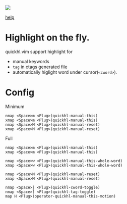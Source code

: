 ![](https://github.com/t9md/t9md/raw/dc52eaf0f8cb0984697f42c50be09174117b2ddb/img/quickhl_anime.gif)

[help](https://github.com/t9md/vim-quickhl/blob/master/doc/quickhl.txt)

# Highlight on the fly.

quickhl.vim support highlight for

- manual keywords
- `tag` in ctags generated file
- automatically higlight word under cursor(`<cword>`).

# Config

Minimum
```Vim
nmap <Space>m <Plug>(quickhl-manual-this)
xmap <Space>m <Plug>(quickhl-manual-this)
nmap <Space>M <Plug>(quickhl-manual-reset)
xmap <Space>M <Plug>(quickhl-manual-reset)
```

Full
```Vim
nmap <Space>m <Plug>(quickhl-manual-this)
xmap <Space>m <Plug>(quickhl-manual-this)

nmap <Space>w <Plug>(quickhl-manual-this-whole-word)
xmap <Space>w <Plug>(quickhl-manual-this-whole-word)

nmap <Space>M <Plug>(quickhl-manual-reset)
xmap <Space>M <Plug>(quickhl-manual-reset)

nmap <Space>j <Plug>(quickhl-cword-toggle)
nmap <Space>] <Plug>(quickhl-tag-toggle)
map H <Plug>(operator-quickhl-manual-this-motion)
```
